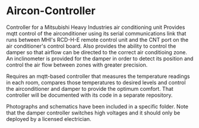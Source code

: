 # Aircon-Controller
Controller for a Mitsubishi Heavy Industries air conditioning unit
Provides mqtt control of the airconditioner using its serial communications link that runs
between MHI's RCD-H-E remote control unit and the CNT port on the air conditioner's control board.
Also provides the ability to control the damper so that airflow can be directed to the correct air conditioing zone.
An inclinometer is provided for the damper in order to detect its position and control the air flow between zones with greater precision.

Requires an mqtt-based controller that measures the temperature readings in each room, compares those temperatures to desired levels and control the airconditioner and damper to provide the optimum comfort.
That controller will be documented with its code in a separate repository.

Photographs and schematics have been included in a specific folder. Note that the damper controller switches high voltages and it should only be deployed by a licensed electrician.

